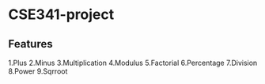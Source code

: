 # CSE341-project

## Features 

1.Plus
2.Minus
3.Multiplication
4.Modulus
5.Factorial
6.Percentage
7.Division
8.Power
9.Sqrroot

